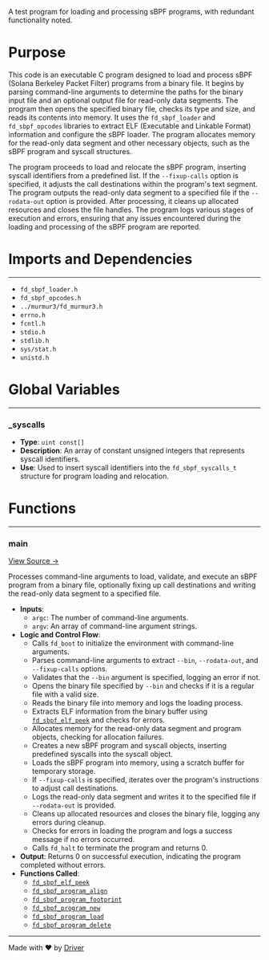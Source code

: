 <!--------------------------------------------------------------------------------->
<!-- IMPORTANT: This file is auto-generated by Driver (https://driver.ai). -------->
<!-- Manual edits may be overwritten on future commits. --------------------------->
<!--------------------------------------------------------------------------------->

A test program for loading and processing sBPF programs, with redundant functionality noted.

# Purpose
This code is an executable C program designed to load and process sBPF (Solana Berkeley Packet Filter) programs from a binary file. It begins by parsing command-line arguments to determine the paths for the binary input file and an optional output file for read-only data segments. The program then opens the specified binary file, checks its type and size, and reads its contents into memory. It uses the `fd_sbpf_loader` and `fd_sbpf_opcodes` libraries to extract ELF (Executable and Linkable Format) information and configure the sBPF loader. The program allocates memory for the read-only data segment and other necessary objects, such as the sBPF program and syscall structures.

The program proceeds to load and relocate the sBPF program, inserting syscall identifiers from a predefined list. If the `--fixup-calls` option is specified, it adjusts the call destinations within the program's text segment. The program outputs the read-only data segment to a specified file if the `--rodata-out` option is provided. After processing, it cleans up allocated resources and closes the file handles. The program logs various stages of execution and errors, ensuring that any issues encountered during the loading and processing of the sBPF program are reported.
# Imports and Dependencies

---
- `fd_sbpf_loader.h`
- `fd_sbpf_opcodes.h`
- `../murmur3/fd_murmur3.h`
- `errno.h`
- `fcntl.h`
- `stdio.h`
- `stdlib.h`
- `sys/stat.h`
- `unistd.h`


# Global Variables

---
### \_syscalls
- **Type**: ``uint const[]``
- **Description**: An array of constant unsigned integers that represents syscall identifiers.
- **Use**: Used to insert syscall identifiers into the `fd_sbpf_syscalls_t` structure for program loading and relocation.


# Functions

---
### main<!-- {{#callable:main}} -->
[View Source →](<../../../../../src/ballet/sbpf/test_sbpf_load_prog.c#L26>)

Processes command-line arguments to load, validate, and execute an sBPF program from a binary file, optionally fixing up call destinations and writing the read-only data segment to a specified file.
- **Inputs**:
    - `argc`: The number of command-line arguments.
    - `argv`: An array of command-line argument strings.
- **Logic and Control Flow**:
    - Calls `fd_boot` to initialize the environment with command-line arguments.
    - Parses command-line arguments to extract `--bin`, `--rodata-out`, and `--fixup-calls` options.
    - Validates that the `--bin` argument is specified, logging an error if not.
    - Opens the binary file specified by `--bin` and checks if it is a regular file with a valid size.
    - Reads the binary file into memory and logs the loading process.
    - Extracts ELF information from the binary buffer using [`fd_sbpf_elf_peek`](<fd_sbpf_loader.c.md#fd_sbpf_elf_peek>) and checks for errors.
    - Allocates memory for the read-only data segment and program objects, checking for allocation failures.
    - Creates a new sBPF program and syscall objects, inserting predefined syscalls into the syscall object.
    - Loads the sBPF program into memory, using a scratch buffer for temporary storage.
    - If `--fixup-calls` is specified, iterates over the program's instructions to adjust call destinations.
    - Logs the read-only data segment and writes it to the specified file if `--rodata-out` is provided.
    - Cleans up allocated resources and closes the binary file, logging any errors during cleanup.
    - Checks for errors in loading the program and logs a success message if no errors occurred.
    - Calls `fd_halt` to terminate the program and returns 0.
- **Output**: Returns 0 on successful execution, indicating the program completed without errors.
- **Functions Called**:
    - [`fd_sbpf_elf_peek`](<fd_sbpf_loader.c.md#fd_sbpf_elf_peek>)
    - [`fd_sbpf_program_align`](<fd_sbpf_loader.c.md#fd_sbpf_program_align>)
    - [`fd_sbpf_program_footprint`](<fd_sbpf_loader.c.md#fd_sbpf_program_footprint>)
    - [`fd_sbpf_program_new`](<fd_sbpf_loader.c.md#fd_sbpf_program_new>)
    - [`fd_sbpf_program_load`](<fd_sbpf_loader.c.md#fd_sbpf_program_load>)
    - [`fd_sbpf_program_delete`](<fd_sbpf_loader.c.md#fd_sbpf_program_delete>)



---
Made with ❤️ by [Driver](https://www.driver.ai/)